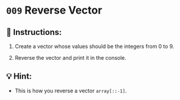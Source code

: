 # `009` Reverse Vector

## 📝 Instructions:

1. Create a vector whose values should be the integers from 0 to 9.

2. Reverse the vector and print it in the console.

## 💡 Hint:

+ This is how you reverse a vector `array[::-1]`.
